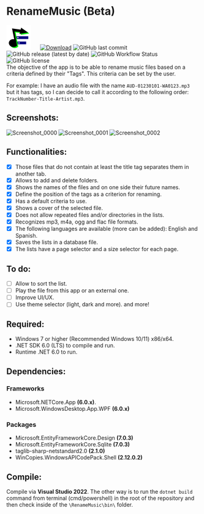 # RenameMusic (Beta)
![RenameMusicIcon](/RenameMusic/Assets/Images/RM39.svg)
&nbsp;&nbsp;&nbsp;&nbsp;
[![Download](https://img.shields.io/static/v1?style=flat-square&logo=windows&label=Download&message=windows-x64&color=000099&labelColor=009900)](https://github.com/IgnacioVeiga/RenameMusic/releases/latest/download/RenameMusic.exe)
![GitHub last commit](https://img.shields.io/github/last-commit/IgnacioVeiga/RenameMusic?color=009900&style=flat-square)
![GitHub release (latest by date)](https://img.shields.io/github/v/release/IgnacioVeiga/RenameMusic?color=darkblue&label=Latest%20release&style=flat-square)
![GitHub Workflow Status](https://img.shields.io/github/actions/workflow/status/IgnacioVeiga/RenameMusic/deploy-project.yml?color=009900&logo=github&style=flat-square)
![GitHub license](https://img.shields.io/github/license/IgnacioVeiga/RenameMusic?style=flat-square)
</br>
The objective of the app is to be able to rename music files based on a criteria defined by their "Tags". This criteria can be set by the user.

For example: I have an audio file with the name `AUD-01230101-WA0123.mp3` but it has tags, so I can decide to call it according to the following order: `TrackNumber-Title-Artist.mp3`.

## Screenshots:
![Screenshot_0000](/RG39/Assets/Images/Screenshot_0000.png "Screenshot_0000")
![Screenshot_0001](/RG39/Assets/Images/Screenshot_0001.png "Screenshot_0001")
![Screenshot_0002](/RG39/Assets/Images/Screenshot_0002.png "Screenshot_0002")

## Functionalities:
- [x] Those files that do not contain at least the title tag separates them in another tab.
- [x] Allows to add and delete folders.
- [x] Shows the names of the files and on one side their future names.
- [x] Define the position of the tags as a criterion for renaming.
- [x] Has a default criteria to use.
- [x] Shows a cover of the selected file.
- [x] Does not allow repeated files and/or directories in the lists.
- [x] Recognizes mp3, m4a, ogg and flac file formats.
- [x] The following languages are available (more can be added): English and Spanish.
- [x] Saves the lists in a database file.
- [x] The lists have a page selector and a size selector for each page.

## To do:
- [ ] Allow to sort the list.
- [ ] Play the file from this app or an external one.
- [ ] Improve UI/UX.
- [ ] Use theme selector (light, dark and more).
and more!

## Required:
- Windows 7 or higher (Recommended Windows 10/11) x86/x64.
- .NET SDK 6.0 (LTS) to compile and run.
- Runtime .NET 6.0 to run.

## Dependencies:
### Frameworks
- Microsoft.NETCore.App **(6.0.x)**.
- Microsoft.WindowsDesktop.App.WPF **(6.0.x)**

### Packages
- Microsoft.EntityFrameworkCore.Design **(7.0.3)**
- Microsoft.EntityFrameworkCore.Sqlite **(7.0.3)**
- taglib-sharp-netstandard2.0 **(2.1.0)**
- WinCopies.WindowsAPICodePack.Shell **(2.12.0.2)**

## Compile:
Compile via **Visual Studio 2022**. The other way is to run the `dotnet build` command from terminal (cmd/powershell) in the root of the repository and then check inside of the `\RenameMusic\bin\` folder.
